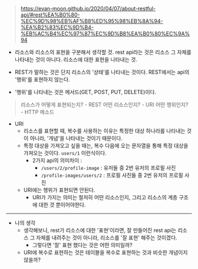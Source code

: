 > https://evan-moon.github.io/2020/04/07/about-restful-api/#rest%EA%B0%80-%EC%9D%98%EB%AF%B8%ED%95%98%EB%8A%94-%EA%B2%83%EC%9D%B4-%EB%AC%B4%EC%97%87%EC%9D%B8%EA%B0%80%EC%9A%94

- 리소스와 리소스의 표현을 구분해서 생각할 것. rest api라는 것은 리소스 그 자체를 나타내는 것이 아니다. 리소스에 대한 표현을 나타내는 것.

- REST가 말하는 것은 단지 리소스의 '상태'를 나타내는 것이다. REST에서는 api의 '행위'를 표현하지 않는다.
- '행위'를 나타내는 것은 메서드(GET, POST, PUT, DELETE)이다.

> 리소스가 어떻게 표현되는지? - REST
> 어떤 리소스인지? - URI
> 어떤 행위인지? - HTTP 메소드

- URI
  - 리소스를 표현할 때, 복수를 사용하는 이유는 특정한 대상 하나라를 나타내는 것이 아니라, '개념'을 나타내는 것이기 때문이다.
  - 특정 대상을 가져오고 싶을 때는, 복수 다음에 오는 문자열을 통해 특정 대상을 가져오는 것이다. `users/1` 이런식이다.
    - 2가지 api의 의미차이 :
      - `/users/2/profile-image` : 유저들 중 2번 유저의 프로필 사진
      - `/profile-images/users/2` : 프로필 사진들 중 2번 유저의 프로필 사진
  - URI에는 행위가 표현되면 안된다.
	  - URI가 가지는 의미는 철저히 어떤 리소스인지, 그리고 리소스의 계층 구조에 대한 것 뿐이어야한다.

---

- 나의 생각
  - 생각해보니, rest가 리소스에 대한 '표현'이라면, 잘 만들어진 rest api는 리소스 그 자체를 내려주는 것이 아니라, 리소스를 '잘 표현' 해주는 것이겠다.
    - 그렇다면 '잘' 표현 했다는 것은 어떤 의미일까?
  - URI에 복수로 표현하는 것은 테이블을 복수로 표현하는 것과 비슷한 개념이지 않을까?
